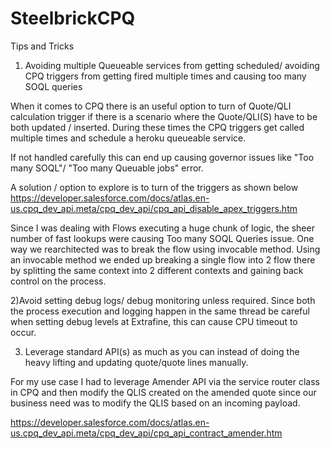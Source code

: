 # SteelbrickCPQ
Tips and Tricks
1) Avoiding multiple Queueable services from getting scheduled/ avoiding CPQ triggers from getting fired multiple times and causing too many SOQL queries

When it comes to CPQ there is an useful option to turn of Quote/QLI calculation trigger if there is a scenario where the Quote/QLI(S) have to be both updated / inserted. During these times the CPQ triggers get called multiple times and schedule a heroku queueable service.

If not handled carefully this can end up causing governor issues like "Too many SOQL"/ "Too many Queuable jobs" error.

A solution / option to explore is to turn of the triggers as shown below
https://developer.salesforce.com/docs/atlas.en-us.cpq_dev_api.meta/cpq_dev_api/cpq_api_disable_apex_triggers.htm

Since I was dealing with Flows executing a huge chunk of logic, the sheer number of fast lookups were causing Too many SOQL Queries issue. One way we rearchitected was to break the flow using invocable method. Using an invocable method we ended up breaking a single flow into 2 flow there by splitting the same context into 2 different contexts and gaining back control on the process.

2)Avoid setting debug logs/ debug monitoring unless required.
Since both the process execution and logging happen in the same thread be careful when setting debug levels at Extrafine, this can cause CPU timeout to occur.

3) Leverage standard API(s) as much as you can instead of doing the heavy lifting and updating quote/quote lines manually.

For my use case I had to leverage Amender API via the service router class in CPQ and then modify the QLIS created on the amended quote since our business need was to modify the QLIS based on an incoming payload.

https://developer.salesforce.com/docs/atlas.en-us.cpq_dev_api.meta/cpq_dev_api/cpq_api_contract_amender.htm
